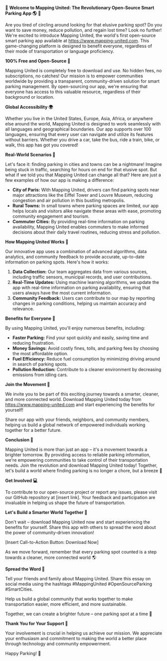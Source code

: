 🚀 **Welcome to Mapping United: The Revolutionary Open-Source Smart Parking App 🌎** 👋

Are you tired of circling around looking for that elusive parking spot? Do you want to save money, reduce pollution, and regain lost time? Look no further! We're excited to introduce Mapping United, the world's first open-source smart parking app available at https://www.mapping-united.com. This game-changing platform is designed to benefit everyone, regardless of their mode of transportation or language proficiency.

**100% Free and Open-Source 🙌**

Mapping United is completely free to download and use. No hidden fees, no subscriptions, no catches! Our mission is to empower communities worldwide by providing a transparent, community-driven solution for smart parking management. By open-sourcing our app, we're ensuring that everyone has access to this valuable resource, regardless of their background or location.

**Global Accessibility 🌍**

Whether you live in the United States, Europe, Asia, Africa, or anywhere else around the world, Mapping United is designed to work seamlessly with all languages and geographical boundaries. Our app supports over 100 languages, ensuring that every user can navigate and utilize its features without barriers. Whether you drive a car, take the bus, ride a train, bike, or walk, this app has got you covered!

**Real-World Scenarios 🌆**

Let's face it: finding parking in cities and towns can be a nightmare! Imagine being stuck in traffic, searching for hours on end for that elusive spot. But what if we told you that Mapping United can change all that? Here are just a few examples of how our app is making a difference:

*   **City of Paris:** With Mapping United, drivers can find parking spots near major attractions like the Eiffel Tower and Louvre Museum, reducing congestion and air pollution in this bustling metropolis.
*   **Rural Towns:** In small towns where parking spaces are limited, our app helps locals and visitors alike navigate these areas with ease, promoting community engagement and tourism.
*   **Commuter Cities:** By providing real-time information on parking availability, Mapping United enables commuters to make informed decisions about their daily travel routines, reducing stress and pollution.

**How Mapping United Works 🤖**

Our innovative app uses a combination of advanced algorithms, data analytics, and community feedback to provide accurate, up-to-date information on parking spots. Here's how it works:

1.  **Data Collection:** Our team aggregates data from various sources, including traffic sensors, municipal records, and user contributions.
2.  **Real-Time Updates:** Using machine learning algorithms, we update the app with real-time information on parking availability, ensuring that users always have the most current information.
3.  **Community Feedback:** Users can contribute to our map by reporting changes in parking conditions, helping us maintain accuracy and relevance.

**Benefits for Everyone 🌟**

By using Mapping United, you'll enjoy numerous benefits, including:

*   **Faster Parking:** Find your spot quickly and easily, saving time and reducing frustration.
*   **Money Savings:** Avoid costly fines, tolls, and parking fees by choosing the most affordable option.
*   **Fuel Efficiency:** Reduce fuel consumption by minimizing driving around in search of parking spots.
*   **Pollution Reduction:** Contribute to a cleaner environment by decreasing emissions from idling cars.

**Join the Movement 💪**

We invite you to be part of this exciting journey towards a smarter, cleaner, and more connected world. Download Mapping United today from https://www.mapping-united.com and start experiencing the benefits for yourself!

Share our app with your friends, neighbors, and community members, helping us build a global network of empowered individuals working together for a better future.

**Conclusion 🌟**

Mapping United is more than just an app – it's a movement towards a brighter tomorrow. By providing access to reliable parking information, we're empowering communities to take control of their transportation needs. Join the revolution and download Mapping United today! Together, let's build a world where finding parking is no longer a chore, but a breeze 🌈

**Get Involved 💻**

To contribute to our open-source project or report any issues, please visit our GitHub repository at [insert link]. Your feedback and participation are invaluable in helping us shape the future of transportation.

**Let's Build a Smarter World Together 🚀**

Don't wait – download Mapping United now and start experiencing the benefits for yourself. Share this app with others to spread the word about the power of community-driven innovation!

[Insert Call-to-Action Button: Download Now]

As we move forward, remember that every parking spot counted is a step towards a cleaner, more connected world 🌎

**Spread the Word 📢**

Tell your friends and family about Mapping United. Share this essay on social media using the hashtags #MappingUnited #OpenSourceParking #SmartCities.

Help us build a global community that works together to make transportation easier, more efficient, and more sustainable.

Together, we can create a brighter future – one parking spot at a time 🌟

**Thank You for Your Support 🙏**

Your involvement is crucial in helping us achieve our mission. We appreciate your enthusiasm and commitment to making the world a better place through technology and community empowerment.

Happy Parking! 🚗